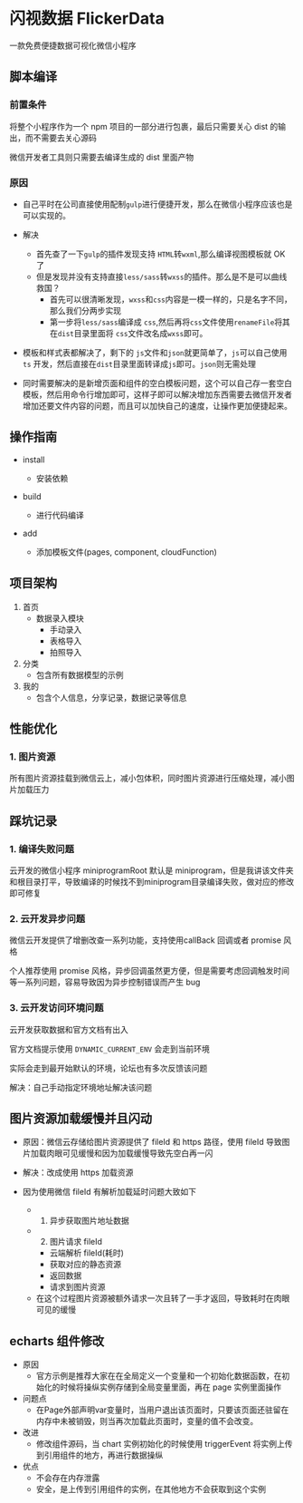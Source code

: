# 闪视数据 FlickerData
一款免费便捷数据可视化微信小程序

## 脚本编译

### 前置条件
将整个小程序作为一个 npm 项目的一部分进行包裹，最后只需要关心 dist 的输出，而不需要去关心源码

微信开发者工具则只需要去编译生成的 dist 里面产物

### 原因
- 自己平时在公司直接使用配制`gulp`进行便捷开发，那么在微信小程序应该也是可以实现的。
- 解决
    - 首先查了一下`gulp`的插件发现支持 `HTML`转`wxml`,那么编译视图模板就 OK 了
    - 但是发现并没有支持直接`less/sass`转`wxss`的插件。那么是不是可以曲线救国？
        - 首先可以很清晰发现，`wxss`和`css`内容是一模一样的，只是名字不同，那么我们分两步实现
        - 第一步将`less/sass`编译成 `css`,然后再将`css`文件使用`renameFile`将其在`dist`目录里面将 `css`文件改名成`wxss`即可。

- 模板和样式表都解决了，剩下的 `js`文件和`json`就更简单了，`js`可以自己使用 `ts` 开发，然后直接在`dist`目录里面转译成`js`即可。`json`则无需处理

- 同时需要解决的是新增页面和组件的空白模板问题，这个可以自己存一套空白模板，然后用命令行增加即可，这样子即可以解决增加东西需要去微信开发者增加还要文件内容的问题，而且可以加快自己的速度，让操作更加便捷起来。

## 操作指南

- install
    - 安装依赖

- build
    - 进行代码编译

- add
    - 添加模板文件(pages, component, cloudFunction)

## 项目架构

1. 首页
    - 数据录入模块
        - 手动录入
        - 表格导入
        - 拍照导入
2. 分类
    - 包含所有数据模型的示例
3. 我的
    - 包含个人信息，分享记录，数据记录等信息

## 性能优化
### 1. 图片资源
所有图片资源挂载到微信云上，减小包体积，同时图片资源进行压缩处理，减小图片加载压力

## 踩坑记录

### 1. 编译失败问题
云开发的微信小程序 miniprogramRoot 默认是 miniprogram，但是我讲该文件夹和根目录打平，导致编译的时候找不到miniprogram目录编译失败，做对应的修改即可修复

### 2. 云开发异步问题
微信云开发提供了增删改查一系列功能，支持使用callBack 回调或者 promise 风格

个人推荐使用 promise 风格，异步回调虽然更方便，但是需要考虑回调触发时间等一系列问题，容易导致因为异步控制错误而产生 bug

### 3. 云开发访问环境问题
云开发获取数据和官方文档有出入

官方文档提示使用 `DYNAMIC_CURRENT_ENV` 会走到当前环境

实际会走到最开始默认的环境，论坛也有多次反馈该问题

解决：自己手动指定环境地址解决该问题

## 图片资源加载缓慢并且闪动

- 原因：微信云存储给图片资源提供了 fileId 和 https 路径，使用 fileId 导致图片加载肉眼可见缓慢和因为加载缓慢导致先空白再一闪

- 解决：改成使用 https 加载资源
- 因为使用微信 fileId 有解析加载延时问题大致如下
    - 1. 异步获取图片地址数据
    - 2. 图片请求 fileId
        - 云端解析 fileId(耗时)
        - 获取对应的静态资源
        - 返回数据
        - 请求到图片资源
    - 在这个过程图片资源被额外请求一次且转了一手才返回，导致耗时在肉眼可见的缓慢

## echarts 组件修改
- 原因
    - 官方示例是推荐大家在在全局定义一个变量和一个初始化数据函数，在初始化的时候将操纵实例存储到全局变量里面，再在 page 实例里面操作
- 问题点
    - 在Page外部声明var变量时，当用户退出该页面时，只要该页面还驻留在内存中未被销毁，则当再次加载此页面时，变量的值不会改变。
- 改进
    - 修改组件源码，当 chart 实例初始化的时候使用 triggerEvent 将实例上传到引用组件的地方，再进行数据操纵
- 优点
    - 不会存在内存泄露
    - 安全，是上传到引用组件的实例，在其他地方不会获取到这个实例